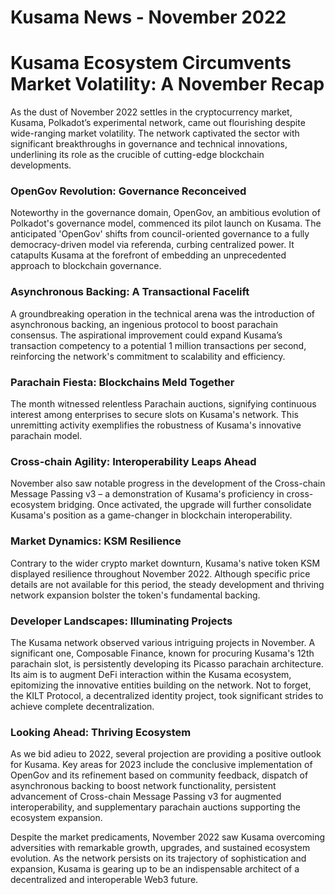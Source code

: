 # Kusama News - November 2022

# Kusama Ecosystem Circumvents Market Volatility: A November Recap

As the dust of November 2022 settles in the cryptocurrency market, Kusama,
Polkadot’s experimental network, came out flourishing despite wide-ranging
market volatility. The network captivated the sector with significant
breakthroughs in governance and technical innovations, underlining its role as
the crucible of cutting-edge blockchain developments.

### OpenGov Revolution: Governance Reconceived

Noteworthy in the governance domain, OpenGov, an ambitious evolution of
Polkadot's governance model, commenced its pilot launch on Kusama. The
anticipated 'OpenGov' shifts from council-oriented governance to a fully
democracy-driven model via referenda, curbing centralized power. It catapults
Kusama at the forefront of embedding an unprecedented approach to blockchain
governance.

### Asynchronous Backing: A Transactional Facelift

A groundbreaking operation in the technical arena was the introduction of
asynchronous backing, an ingenious protocol to boost parachain consensus. The
aspirational improvement could expand Kusama’s transaction competency to a
potential 1 million transactions per second, reinforcing the network's
commitment to scalability and efficiency.

### Parachain Fiesta: Blockchains Meld Together

The month witnessed relentless Parachain auctions, signifying continuous
interest among enterprises to secure slots on Kusama's network. This unremitting
activity exemplifies the robustness of Kusama's innovative parachain model.

### Cross-chain Agility: Interoperability Leaps Ahead

November also saw notable progress in the development of the Cross-chain Message
Passing v3 – a demonstration of Kusama's proficiency in cross-ecosystem
bridging. Once activated, the upgrade will further consolidate Kusama's position
as a game-changer in blockchain interoperability.

### Market Dynamics: KSM Resilience

Contrary to the wider crypto market downturn, Kusama's native token KSM
displayed resilience throughout November 2022. Although specific price details
are not available for this period, the steady development and thriving network
expansion bolster the token's fundamental backing.

### Developer Landscapes: Illuminating Projects

The Kusama network observed various intriguing projects in November. A
significant one, Composable Finance, known for procuring Kusama's 12th parachain
slot, is persistently developing its Picasso parachain architecture. Its aim is
to augment DeFi interaction within the Kusama ecosystem, epitomizing the
innovative entities building on the network. Not to forget, the KILT Protocol, a
decentralized identity project, took significant strides to achieve complete
decentralization.

### Looking Ahead: Thriving Ecosystem

As we bid adieu to 2022, several projection are providing a positive outlook for
Kusama. Key areas for 2023 include the conclusive implementation of OpenGov and
its refinement based on community feedback, dispatch of asynchronous backing to
boost network functionality, persistent advancement of Cross-chain Message
Passing v3 for augmented interoperability, and supplementary parachain auctions
supporting the ecosystem expansion.

Despite the market predicaments, November 2022 saw Kusama overcoming adversities
with remarkable growth, upgrades, and sustained ecosystem evolution. As the
network persists on its trajectory of sophistication and expansion, Kusama is
gearing up to be an indispensable architect of a decentralized and interoperable
Web3 future.
